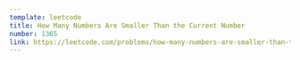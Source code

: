 ```yaml
---
template: leetcode
title: How Many Numbers Are Smaller Than the Current Number
number: 1365
link: https://leetcode.com/problems/how-many-numbers-are-smaller-than-the-current-number
---
```

